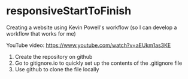 # responsiveStartToFinish
Creating a website using Kevin Powell's workflow (so I can develop a workflow that works for me)

YouTube video: https://www.youtube.com/watch?v=aEUkm1as3KE

1. Create the repository on github
2. Go to gitignore.io to quickly set up the contents of the .gitignore file
3. Use github to clone the file locally
